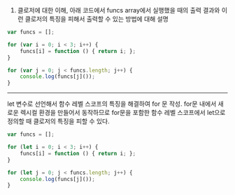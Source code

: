 1. 클로저에 대한 이해, 아래 코드에서 funcs array에서 실행했을 때의 출력 결과와 이런 클로저의 특징을 피해서 출력할 수 있는 방법에 대해 설명

``` javascript
var funcs = [];

for (var i = 0; i < 3; i++) {
    funcs[i] = function () { return i; };
}

for (var j = 0; j < funcs.length; j++) {
    console.log(funcs[j]());
}
```

---

let 변수로 선언해서 함수 레벨 스코프의 특징을 해결하여 for 문 작성. for문 내에서 새로운 렉시컬 환경을 만들어서 동작하므로 for문을 포함한 함수 레벨 스코프에서 let으로 정의할 때 클로저의 특징을 피할 수 있다.

``` javascript
var funcs = [];

for (let i = 0; i < 3; i++) {
    funcs[i] = function () { return i; };
}

for (let j = 0; j < funcs.length; j++) {
    console.log(funcs[j]());
}
```